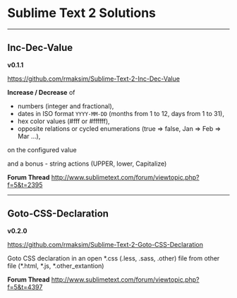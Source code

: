 # Sublime Text 2 Solutions


---
## Inc-Dec-Value

**v0.1.1**

https://github.com/rmaksim/Sublime-Text-2-Inc-Dec-Value

**Increase / Decrease** of

  - numbers (integer and fractional),
  - dates in ISO format `YYYY-MM-DD` (months from 1 to 12, days from 1 to 31),
  - hex color values (#fff or #ffffff),
  - opposite relations or cycled enumerations (true => false, Jan => Feb => Mar ...),

on the configured value

and a bonus - string actions (UPPER, lower, Capitalize)

**Forum Thread**
http://www.sublimetext.com/forum/viewtopic.php?f=5&t=2395


---
## Goto-CSS-Declaration

**v0.2.0**

https://github.com/rmaksim/Sublime-Text-2-Goto-CSS-Declaration

Goto CSS declaration in an open \*.css (.less, .sass, .other) file from other file (\*.html, \*.js, \*.other_extantion)

**Forum Thread**
http://www.sublimetext.com/forum/viewtopic.php?f=5&t=4397
